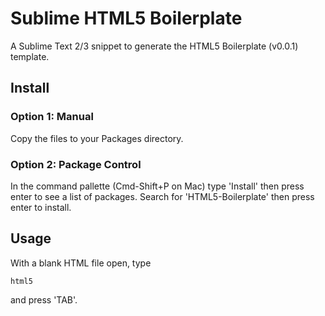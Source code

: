 # Sublime HTML5 Boilerplate

A Sublime Text 2/3 snippet to generate the HTML5 Boilerplate (v0.0.1) template.

## Install

### Option 1: Manual

Copy the files to your Packages directory.

### Option 2: Package Control

In the command pallette (Cmd-Shift+P on Mac) type 'Install' then press enter to see a list of packages. Search for 'HTML5-Boilerplate' then press enter to install.

## Usage

With a blank HTML file open, type

    html5

and press 'TAB'.
